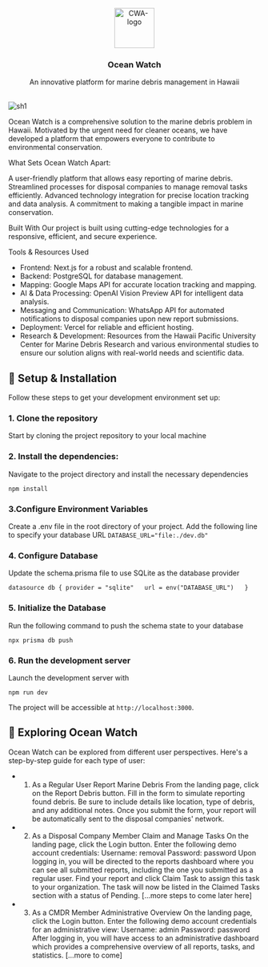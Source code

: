 

<br />
<div align="center">
  <a href="https://github.com/your_username/Ocean-Watch">
   <img src="https://github.com/Alexandra-Haynes/ocean-watch-hacc23/assets/113944962/b8064bb7-3475-4ab3-98c8-7acb09003063" alt="CWA-logo" height="80px">
  </a>
  <h3 align="center">Ocean Watch</h3>
  <p align="center">
    An innovative platform for marine debris management in Hawaii
    <br />
    <br />
    
  </p>
</div>



![sh1](https://github.com/Alexandra-Haynes/ocean-watch-hacc23/assets/113944962/0092d0c8-9d8a-4d44-ab4a-7793a9067d99)


Ocean Watch is a comprehensive solution to the marine debris problem in Hawaii. Motivated by the urgent need for cleaner oceans, we have developed a platform that empowers everyone to contribute to environmental conservation.

What Sets Ocean Watch Apart:

A user-friendly platform that allows easy reporting of marine debris.
Streamlined processes for disposal companies to manage removal tasks efficiently.
Advanced technology integration for precise location tracking and data analysis.
A commitment to making a tangible impact in marine conservation.

Built With
Our project is built using cutting-edge technologies for a responsive, efficient, and secure experience.

Tools & Resources Used
- Frontend: Next.js for a robust and scalable frontend.
- Backend: PostgreSQL for database management.
- Mapping: Google Maps API for accurate location tracking and mapping.
- AI & Data Processing: OpenAI Vision Preview API for intelligent data analysis.
- Messaging and Communication: WhatsApp API for automated notifications to disposal companies upon new report submissions.
- Deployment: Vercel for reliable and efficient hosting.
- Research & Development: Resources from the Hawaii Pacific University Center for Marine Debris Research and various environmental studies to ensure our solution aligns with real-world needs and scientific data.


 ## 🔧 Setup & Installation
 Follow these steps to get your development environment set up:

### 1. Clone the repository
   Start by cloning the project repository to your local machine

### 2. Install the dependencies:
Navigate to the project directory and install the necessary dependencies

`
npm install
`

### 3.Configure Environment Variables
Create a .env file in the root directory of your project. Add the following line to specify your database URL
`
DATABASE_URL="file:./dev.db"
`

### 4. Configure Database
   Update the schema.prisma file to use SQLite as the database provider  

`
datasource db {
  provider = "sqlite"  
  url = env("DATABASE_URL")  
} 
`
### 5. Initialize the Database   
Run the following command to push the schema state to your database  

`
npx prisma db push
`
### 6. Run the development server  
Launch the development server with  

`
npm run dev
`

The project will be accessible at `http://localhost:3000`.

## 🚀 Exploring Ocean Watch  
Ocean Watch can be explored from different user perspectives. Here's a step-by-step guide for each type of user:

- 1. As a Regular User
Report Marine Debris
From the landing page, click on the Report Debris button.
Fill in the form to simulate reporting found debris. Be sure to include details like location, type of debris, and any additional notes.
Once you submit the form, your report will be automatically sent to the disposal companies' network.
- 2. As a Disposal Company Member
Claim and Manage Tasks
On the landing page, click the Login button.
Enter the following demo account credentials:
Username: removal
Password: password
Upon logging in, you will be directed to the reports dashboard where you can see all submitted reports, including the one you submitted as a regular user.
Find your report and click Claim Task to assign this task to your organization.
The task will now be listed in the Claimed Tasks section with a status of Pending.
[...more steps to come later here]

- 3. As a CMDR Member
Administrative Overview
On the landing page, click the Login button.
Enter the following demo account credentials for an administrative view:
Username: admin
Password: password
After logging in, you will have access to an administrative dashboard which provides a comprehensive overview of all reports, tasks, and statistics.
[...more to come]

